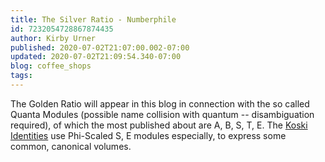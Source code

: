 ```yaml
---
title: The Silver Ratio - Numberphile
id: 7232054728867874435
author: Kirby Urner
published: 2020-07-02T21:07:00.002-07:00
updated: 2020-07-02T21:09:54.340-07:00
blog: coffee_shops
tags: 
---
```


The Golden Ratio will appear in this blog in connection with the so called Quanta Modules (possible name collision with quantum -- disambiguation required), of which the most published about are A, B, S, T, E.  The [Koski Identities](https://repl.it/@kurner/SandE-Modules#main.py) use Phi-Scaled S, E modules especially, to express some common, canonical volumes.